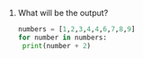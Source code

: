1. What will be the output?
   ```python
   numbers = [1,2,3,4,4,6,7,8,9]
   for number in numbers: 
    print(number + 2)
   ```
